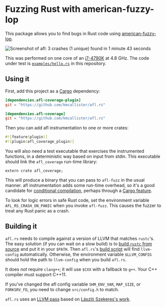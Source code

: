 # Fuzzing Rust with american-fuzzy-lop

This package allows you to find bugs in Rust code using [american-fuzzy-lop][].

![Screenshot of afl: 3 crashes (1 unique) found in 1 minute 43 seconds][screenshot]

This was performed on one core of an [i7-4790K][] at 4.8 GHz. The code under
test is [`examples/hello.rs`][example] in this repository.

## Using it

First, add this project as a [Cargo][] dependency:

```toml
[dependencies.afl-coverage-plugin]
git = "https://github.com/kmcallister/afl.rs"

[dependencies.afl-coverage]
git = "https://github.com/kmcallister/afl.rs"
```

Then you can add afl instrumentation to one or more crates:

```rust
#![feature(plugin)]
#![plugin(afl_coverage_plugin)]
```

You will also need a test executable that exercises the instrumented functions,
in a deterministic way based on input from stdin. This executable should link
the `afl_coverage` run-time library:

```
extern crate afl_coverage;
```

This will produce a binary that you can pass to `afl-fuzz` in the usual manner.
afl instrumentation adds some run-time overhead, so it's a good candidate for
[conditional compilation][], perhaps through a [Cargo feature][].

To look for logic errors in safe Rust code, set the environment variable
`AFL_RS_CRASH_ON_PANIC` when you invoke `afl-fuzz`. This causes the fuzzer
to treat any Rust panic as a crash.

## Building it

`afl.rs` needs to compile against a version of LLVM that matches `rustc`'s. The
easy solution (if you can wait on a slow build) is to [build `rustc` from
source][from source] and put it in your `$PATH`. Then `afl.rs`'s [build
script][] will find `llvm-config` automatically. Otherwise, the environment
variable `$LLVM_CONFIG` should hold the path to `llvm-config` when you build
`afl.rs`.

It does *not* require `clang++`; it will use `$CXX` with a fallback to `g++`.
Your C++ compiler must support C++11.

If you've changed the afl config variable `SHM_ENV_VAR`, `MAP_SIZE`, or
`FORKSRV_FD`, you need to change `src/config.h` to match.

`afl.rs` uses an [LLVM pass][] based on [László Szekeres's work][mailing-list].

[conditional compilation]: http://doc.rust-lang.org/reference.html#conditional-compilation
[american-fuzzy-lop]: http://lcamtuf.coredump.cx/afl/
[Cargo feature]: http://doc.crates.io/manifest.html#the-[features]-section
[build script]: https://github.com/kmcallister/afl.rs/blob/master/plugin/build.bash
[mailing-list]: https://groups.google.com/forum/#!msg/afl-users/gpa_igE8G50/uLAmT6v-bQEJ
[from source]: https://github.com/rust-lang/rust#building-from-source
[screenshot]: http://i.imgur.com/SbjNZKr.png
[LLVM pass]: https://github.com/kmcallister/afl.rs/blob/master/plugin/src/afl_cov.cc
[i7-4790k]: http://ark.intel.com/products/80807/Intel-Core-i7-4790K-Processor-8M-Cache-up-to-4_40-GHz
[example]: https://github.com/kmcallister/afl.rs/blob/master/examples/hello.rs
[unsafe]: http://doc.rust-lang.org/book/unsafe-code.html
[Cargo]: http://doc.crates.io/
